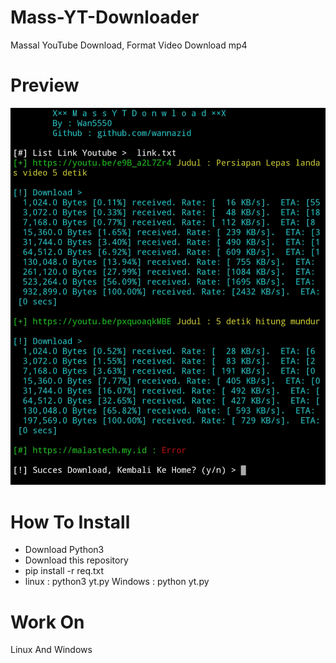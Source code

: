 # Mass-YT-Downloader
Massal YouTube Download, Format Video Download mp4
# Preview
![alt text](https://github.com/wannazid/Mass-YT-Downloader/blob/main/IMG_20210829_171033.jpg)
# How To Install
- Download Python3
- Download this repository
- pip install -r req.txt
- linux : python3 yt.py
  Windows : python yt.py
# Work On
Linux And Windows
